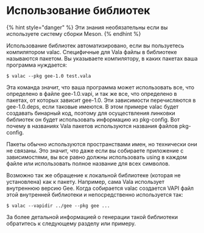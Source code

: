 # Использование библиотек

{% hint style="danger" %}
Эти знания необязательны если вы используете систему сборки Meson.
{% endhint %}

Использование библиотек автоматизировано, если вы пользуетесь компилятором valac. Специфичные для Vala файлы в библиотеке называются пакетом. Вы указываете компилятору, в каких пакетах ваша программа нуждается:

`$ valac --pkg gee-1.0 test.vala`

Эта команда значит, что ваша программа может использовать все, что определено в файле gee-1.0.vapi, и так же все, что определено в пакетах, от которых зависит gee-1.0. Эти зависимости перечисляются в gee-1.0.deps, если таковые имеются. В этом примере valac будет создавать бинарный код, поэтому для осуществления линковки библиотек он будет использовать информацию из pkg-config. Вот почему в названиях Vala пакетов используются названия файлов pkg-config.

Пакеты обычно используются пространствами имен, но технически они не связаны. Это значит, что даже если вы собираете приложение с зависимостями, вы все равно должны использовать using в каждом файле или использовать полное название для всех символов.

Возможно так же обращение к локальной библиотеке \(которая не установлена\) как к пакету. Например, сама Vala использует внутреннюю версию Gee. Когда собирается valac создается VAPI файл этой внутренней библиотеки и непосредственно используется так:

`$ valac --vapidir ../gee --pkg gee ...`

За более детальной информацией о генерации такой библиотеки обратитесь к следующему разделу или примеру.

